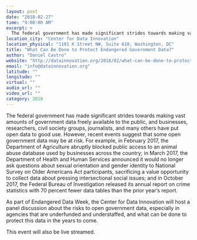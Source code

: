 ```yaml
---
layout: post
date: "2018-02-27"
time: "9:00:00 AM"
excerpt: >
  The federal government has made significant strides towards making vast amounts of government data freely available to the public, and ...
location_city: "Center for Data Innovation"
location_physical: "1101 K Street NW, Suite 610, Washington, DC"
title: "What Can Be Done to Protect Endangered Government Data?"
author: "Daniel Castro"
website: "http://datainnovation.org/2018/02/what-can-be-done-to-protect-endangered-government-data/"
email: "info@datainnovation.org"
latitude: ""
longitude: ""
virtual: ""
audio_url: ""
video_url: ""
category: 2018
---
```


The federal government has made significant strides towards making vast amounts of government data freely available to the public, and businesses, researchers, civil society groups, journalists, and many others have put open data to good use. However, recent events suggest that some open government data may be at risk. For example, in February 2017, the Department of Agriculture abruptly blocked public access to an animal abuse database used by businesses across the country; in March 2017, the Department of Health and Human Services announced it would no longer ask questions about sexual orientation and gender identity to National Survey on Older Americans Act participants, sacrificing a value opportunity to collect data about pressing intersectional social issues; and in October 2017, the Federal Bureau of Investigation released its annual report on crime statistics with 70 percent fewer data tables than the prior year’s report.

As part of Endangered Data Week, the Center for Data Innovation will host a panel discussion about the risks to open government data, especially in agencies that are underfunded and understaffed, and what can be done to protect this data in the years to come.

This event will also be live streamed.
